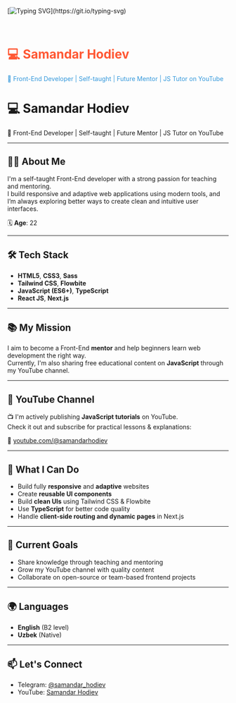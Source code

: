[![Typing SVG](https://readme-typing-svg.herokuapp.com?font=Fira+Code&weight=600&duration=3000&pause=2000&color=34D399&background=99D45710&multiline=true&width=460&height=36&lines=I+am+a+Front-End+developer..)](https://git.io/typing-svg)



<br>


<h1 style="color: #ff5733;">💻 Samandar Hodiev</h1>
<p style="color: #3498db;">🎯 Front-End Developer | Self-taught | Future Mentor | JS Tutor on YouTube</p>

# 💻 Samandar Hodiev

🎯 Front-End Developer | Self-taught | Future Mentor | JS Tutor on YouTube

---

## 👨‍💻 About Me

I'm a self-taught Front-End developer with a strong passion for teaching and mentoring.  
I build responsive and adaptive web applications using modern tools, and I’m always exploring better ways to create clean and intuitive user interfaces.

🗓 **Age**: 22

---

## 🛠 Tech Stack

- **HTML5**, **CSS3**, **Sass**
- **Tailwind CSS**, **Flowbite**
- **JavaScript (ES6+)**, **TypeScript**
- **React JS**, **Next.js**

---

## 📚 My Mission

I aim to become a Front-End **mentor** and help beginners learn web development the right way.  
Currently, I'm also sharing free educational content on **JavaScript** through my YouTube channel.

---

## 🎥 YouTube Channel

📺 I'm actively publishing **JavaScript tutorials** on YouTube.  
Check it out and subscribe for practical lessons & explanations:

🔗 [youtube.com/@samandarhodiev](https://www.youtube.com/@samandarhodiev)

---

## 📱 What I Can Do

- Build fully **responsive** and **adaptive** websites
- Create **reusable UI components**
- Build **clean UIs** using Tailwind CSS & Flowbite
- Use **TypeScript** for better code quality
- Handle **client-side routing and dynamic pages** in Next.js

---

## 🚀 Current Goals

- Share knowledge through teaching and mentoring
- Grow my YouTube channel with quality content
- Collaborate on open-source or team-based frontend projects

---

## 🌍 Languages

- **English** (B2 level)
- **Uzbek** (Native)

---

## 📫 Let's Connect

- Telegram: [@samandar_hodiev](https://t.me/samandar_hodiev)
- YouTube: [Samandar Hodiev](https://www.youtube.com/@samandarhodiev)
